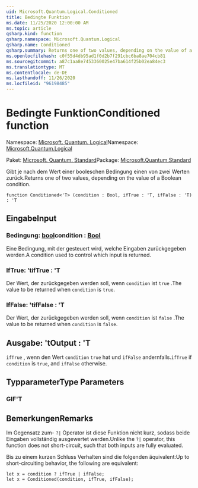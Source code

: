 ```yaml
---
uid: Microsoft.Quantum.Logical.Conditioned
title: Bedingte Funktion
ms.date: 11/25/2020 12:00:00 AM
ms.topic: article
qsharp.kind: function
qsharp.namespace: Microsoft.Quantum.Logical
qsharp.name: Conditioned
qsharp.summary: Returns one of two values, depending on the value of a Boolean condition.
ms.openlocfilehash: c0f55d4db95ad1f0d2b7f291cbc6ba8ae704cb81
ms.sourcegitcommit: a87c1aa8e7453360025e47ba614f25b02ea84ec3
ms.translationtype: MT
ms.contentlocale: de-DE
ms.lasthandoff: 11/26/2020
ms.locfileid: "96198485"
---
```

# <a name="conditioned-function"></a><span data-ttu-id="7dc29-102">Bedingte Funktion</span><span class="sxs-lookup"><span data-stu-id="7dc29-102">Conditioned function</span></span>

<span data-ttu-id="7dc29-103">Namespace: [Microsoft. Quantum. Logical](xref:Microsoft.Quantum.Logical)</span><span class="sxs-lookup"><span data-stu-id="7dc29-103">Namespace: [Microsoft.Quantum.Logical](xref:Microsoft.Quantum.Logical)</span></span>

<span data-ttu-id="7dc29-104">Paket: [Microsoft. Quantum. Standard](https://nuget.org/packages/Microsoft.Quantum.Standard)</span><span class="sxs-lookup"><span data-stu-id="7dc29-104">Package: [Microsoft.Quantum.Standard](https://nuget.org/packages/Microsoft.Quantum.Standard)</span></span>


<span data-ttu-id="7dc29-105">Gibt je nach dem Wert einer booleschen Bedingung einen von zwei Werten zurück.</span><span class="sxs-lookup"><span data-stu-id="7dc29-105">Returns one of two values, depending on the value of a Boolean condition.</span></span>

```qsharp
function Conditioned<'T> (condition : Bool, ifTrue : 'T, ifFalse : 'T) : 'T
```


## <a name="input"></a><span data-ttu-id="7dc29-106">Eingabe</span><span class="sxs-lookup"><span data-stu-id="7dc29-106">Input</span></span>

### <a name="condition--bool"></a><span data-ttu-id="7dc29-107">Bedingung: [bool](xref:microsoft.quantum.lang-ref.bool)</span><span class="sxs-lookup"><span data-stu-id="7dc29-107">condition : [Bool](xref:microsoft.quantum.lang-ref.bool)</span></span>

<span data-ttu-id="7dc29-108">Eine Bedingung, mit der gesteuert wird, welche Eingaben zurückgegeben werden.</span><span class="sxs-lookup"><span data-stu-id="7dc29-108">A condition used to control which input is returned.</span></span>


### <a name="iftrue--t"></a><span data-ttu-id="7dc29-109">IfTrue: 't</span><span class="sxs-lookup"><span data-stu-id="7dc29-109">ifTrue : 'T</span></span>

<span data-ttu-id="7dc29-110">Der Wert, der zurückgegeben werden soll, wenn `condition` ist `true` .</span><span class="sxs-lookup"><span data-stu-id="7dc29-110">The value to be returned when `condition` is `true`.</span></span>


### <a name="iffalse--t"></a><span data-ttu-id="7dc29-111">IfFalse: 't</span><span class="sxs-lookup"><span data-stu-id="7dc29-111">ifFalse : 'T</span></span>

<span data-ttu-id="7dc29-112">Der Wert, der zurückgegeben werden soll, wenn `condition` ist `false` .</span><span class="sxs-lookup"><span data-stu-id="7dc29-112">The value to be returned when `condition` is `false`.</span></span>



## <a name="output--t"></a><span data-ttu-id="7dc29-113">Ausgabe: 't</span><span class="sxs-lookup"><span data-stu-id="7dc29-113">Output : 'T</span></span>

<span data-ttu-id="7dc29-114">`ifTrue` , wenn den Wert `condition` `true` hat und `ifFalse` andernfalls.</span><span class="sxs-lookup"><span data-stu-id="7dc29-114">`ifTrue` if `condition` is `true`, and `ifFalse` otherwise.</span></span>

## <a name="type-parameters"></a><span data-ttu-id="7dc29-115">Typparameter</span><span class="sxs-lookup"><span data-stu-id="7dc29-115">Type Parameters</span></span>

### <a name="t"></a><span data-ttu-id="7dc29-116">GIF</span><span class="sxs-lookup"><span data-stu-id="7dc29-116">'T</span></span>



## <a name="remarks"></a><span data-ttu-id="7dc29-117">Bemerkungen</span><span class="sxs-lookup"><span data-stu-id="7dc29-117">Remarks</span></span>

<span data-ttu-id="7dc29-118">Im Gegensatz zum- `?|` Operator ist diese Funktion nicht kurz, sodass beide Eingaben vollständig ausgewertet werden.</span><span class="sxs-lookup"><span data-stu-id="7dc29-118">Unlike the `?|` operator, this function does not short-circuit, such that both inputs are fully evaluated.</span></span>

<span data-ttu-id="7dc29-119">Bis zu einem kurzen Schluss Verhalten sind die folgenden äquivalent:</span><span class="sxs-lookup"><span data-stu-id="7dc29-119">Up to short-circuiting behavior, the following are equivalent:</span></span>

```Q#
let x = condition ? ifTrue | ifFalse;
let x = Conditioned(condition, ifTrue, ifFalse);
```